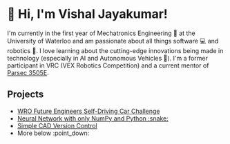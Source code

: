 # :wave: Hi, I'm Vishal Jayakumar!
I'm currently in the first year of Mechatronics Engineering :wrench: at the University of Waterloo and am passionate about all things software :computer: and robotics :robot:.
I love learning about the cutting-edge innovations being made in technology (especially in AI and Autonomous Vehicles :car:). I'm a former participant in VRC (VEX Robotics Competition) and a current mentor of <a href="https://parsec3505e.github.io/Parsec-Website/#about-us" target="_blank">Parsec 3505E</a>.
<br>
## **Projects**
<ul>
<li><a href="https://github.com/VedantGithub123/WRO-2023-FE-Team-V-3" target="_blank">WRO Future Engineers Self-Driving Car Challenge</a> </li>
<li><a href="https://github.com/VishGit1234/DeepNetworkFromScratch/blob/main/neural-network-scratch.ipynb" target="_blank">Neural Network with only NumPy and Python :snake:</a> </li>
<li><a href="https://github.com/VishGit1234/CADHub" target="_blank">Simple CAD Version Control</a> </li>
<li>More below :point_down:</li>
